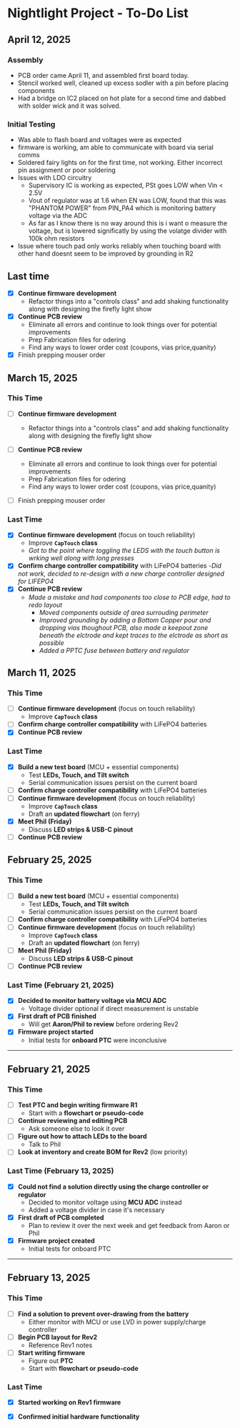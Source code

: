 # Nightlight Project - To-Do List 

## April  12, 2025
### Assembly
- PCB order came April 11, and assembled first board today. 
- Stencil worked well, cleaned up excess sodler with a pin before placing components 
- Had a bridge on IC2 placed on hot plate for a second time and dabbed with solder wick and it was solved.
### Initial Testing
- Was able to flash board and voltages were as expected
- firmware is working, am able to communicate with board via serial comms
- Soldered fairy lights on for the first time, not working. Either incorrect pin assignment or poor soldering
- Issues with LDO circuitry
  - Supervisory IC is working as expected, PSt goes LOW when Vin < 2.5V
  - Vout of regulator was at 1.6 when EN was LOW, found that this was "PHANTOM POWER" from PIN_PA4 which is monitoring battery voltage via the ADC
  - As far as I know there is no way around this is i want o measure the voltage, but is lowered significatly by using the volatge divider with 100k ohm resistors
- Issue where touch pad only works reliably when touching board with other hand doesnt seem to be improved by grounding in R2
## Last time
- [X] **Continue firmware development**
  - Refactor things into a "controls class" and add shaking functionality along with designing the firefly light show
- [X] **Continue PCB review** 
  - Eliminate all errors and continue to look things over for potential improvements
  - Prep Fabrication files for odering
  - Find any ways to lower order cost (coupons, vias price,quanity)
- [X] Finish prepping mouser order
## March 15, 2025
### This Time
- [ ] **Continue firmware development**
  - Refactor things into a "controls class" and add shaking functionality along with designing the firefly light show
- [ ] **Continue PCB review** 
  - Eliminate all errors and continue to look things over for potential improvements
  - Prep Fabrication files for odering
  - Find any ways to lower order cost (coupons, vias price,quanity)
- [ ] Finish prepping mouser order


### Last Time
- [X] **Continue firmware development** (focus on touch reliability)  
  - Improve **`CapTouch` class**  
  - _Got to the point where toggling the LEDS with the touch button is wrking well along with long presses_
- [x] **Confirm charge controller compatibility** with LiFePO4 batteries
  -_Did not work, decided to re-design with a  new charge controller designed for LIFEPO4_
- [x] **Continue PCB review**  
  - _Made a mistake and had components too close to PCB edge, had to redo layout_
    - _Moved components outside of area surrouding perimeter_
    - _Improved grounding by adding a Bottom Copper pour and dropping vias thoughout PCB, also made a keepout zone beneath the elctrode and kept traces to the elctrode as short as possible_
    - _Added a PPTC fuse between battery and regulator_


## March 11, 2025

### This Time
- [ ] **Continue firmware development** (focus on touch reliability)  
  - Improve **`CapTouch` class**  
- [ ] **Confirm charge controller compatibility** with LiFePO4 batteries 
- [x] **Continue PCB review**  

### Last Time  
- [x] **Build a new test board** (MCU + essential components)  
  - Test **LEDs, Touch, and Tilt switch**  
  - Serial communication issues persist on the current board  
- [ ] **Confirm charge controller compatibility** with LiFePO4 batteries  
- [ ] **Continue firmware development** (focus on touch reliability)  
  - Improve **`CapTouch` class**  
  - Draft an **updated flowchart** (on ferry)  
- [X] **Meet Phil (Friday)**  
  - Discuss **LED strips & USB-C pinout**  
- [ ] **Continue PCB review**  

## February 25, 2025  

### This Time  
- [ ] **Build a new test board** (MCU + essential components)  
  - Test **LEDs, Touch, and Tilt switch**  
  - Serial communication issues persist on the current board  
- [ ] **Confirm charge controller compatibility** with LiFePO4 batteries  
- [ ] **Continue firmware development** (focus on touch reliability)  
  - Improve **`CapTouch` class**  
  - Draft an **updated flowchart** (on ferry)  
- [ ] **Meet Phil (Friday)**  
  - Discuss **LED strips & USB-C pinout**  
- [ ] **Continue PCB review**  

### Last Time (February 21, 2025)  
- [x] **Decided to monitor battery voltage via MCU ADC**  
  - Voltage divider optional if direct measurement is unstable  
- [x] **First draft of PCB finished**  
  - Will get **Aaron/Phil to review** before ordering Rev2  
- [x] **Firmware project started**  
  - Initial tests for **onboard PTC** were inconclusive  

---

## February 21, 2025  

### This Time  
- [ ] **Test PTC and begin writing firmware R1**  
  - Start with a **flowchart or pseudo-code**  
- [ ] **Continue reviewing and editing PCB**  
  - Ask someone else to look it over  
- [ ] **Figure out how to attach LEDs to the board**  
  - Talk to Phil  
- [ ] **Look at inventory and create BOM for Rev2** (low priority)  

### Last Time (February 13, 2025)  
- [x] **Could not find a solution directly using the charge controller or regulator**  
  - Decided to monitor voltage using **MCU ADC** instead  
  - Added a voltage divider in case it's necessary  
- [x] **First draft of PCB completed**  
  - Plan to review it over the next week and get feedback from Aaron or Phil  
- [x] **Firmware project created**  
  - Initial tests for onboard PTC  

---

## February 13, 2025  

### This Time  
- [ ] **Find a solution to prevent over-drawing from the battery**  
  - Either monitor with MCU or use LVD in power supply/charge controller  
- [ ] **Begin PCB layout for Rev2**  
  - Reference Rev1 notes  
- [ ] **Start writing firmware**  
  - Figure out **PTC**  
  - Start with **flowchart or pseudo-code**  

### Last Time  
- [x] **Started working on Rev1 firmware**  
- [x] **Confirmed initial hardware functionality**  
 